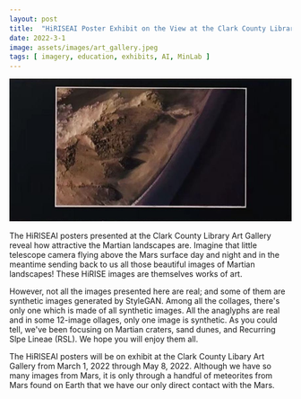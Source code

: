 ```yaml
---
layout: post
title:  "HiRISEAI Poster Exhibit on the View at the Clark County Library Art Gallery"
date: 2022-3-1
image: assets/images/art_gallery.jpeg
tags: [ imagery, education, exhibits, AI, MinLab ]
---
```



<img src="/assets/images/exhibit_rsl.jpg" class="img-fluid" alt="RSL on Mars" />  
  

The HiRISEAI posters presented at the Clark County Library Art Gallery reveal how attractive the Martian landscapes are. Imagine that little telescope camera flying above the Mars surface day and night and in the meantime sending back to us all those beautiful images of Martian landscapes! These HiRISE images are themselves works of art.

However, not all the images presented here are real; and some of them are synthetic images generated by StyleGAN. Among all the collages, there's only one which is made of all synthetic images. All the anaglyphs are real and in some 12-image ollages, only one image is synthetic. As you could tell, we've been focusing on Martian craters, sand dunes, and Recurring Slpe Lineae (RSL). We hope you will enjoy them all.

The HiRISEAI posters will be on exhibit at the Clark County Libary Art Gallery from March 1, 2022 through May 8, 2022. Although we have so many images from Mars, it is only through a handful of meteorites from Mars found on Earth that we have our only direct contact with the Mars.




